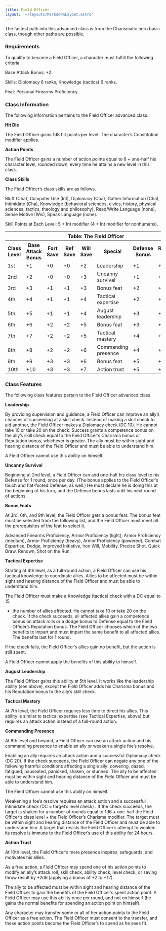 ```yaml
---
title: Field Officer
layout: '~/layouts/MarkdownLayout.astro'
---
```

The fastest path into this advanced class is from the Charismatic hero basic
class, though other paths are possible.

### Requirements

To qualify to become a Field Officer, a character must fulfill the following
criteria.

Base Attack Bonus: +2.

Skills: Diplomacy 6 ranks, Knowledge (tactics) 6 ranks.

Feat: Personal Firearms Proficiency.

### Class Information

The following information pertains to the Field Officer advanced class.

**Hit Die**

The Field Officer gains 1d8 hit points per level. The character’s Constitution
modifier applies.

**Action Points**

The Field Officer gains a number of action points equal to 6 + one-half his
character level, rounded down, every time he attains a new level in this
class.

**Class Skills**

The Field Officer’s class skills are as follows.

Bluff (Cha), Computer Use (Int), Diplomacy (Cha), Gather Information (Cha),
Intimidate (Cha), Knowledge (behavioral sciences, civics, history, physical
sciences, tactics, theology and philosophy), Read/Write Language (none), Sense
Motive (Wis), Speak Language (none).

Skill Points at Each Level: 5 + Int modifier (4 + Int modifier for nonhumans).


<table> <tr><th colspan="9">Table: The Field Officer</th></tr> <tr><th>Class Level</th><th>Base Attack Bonus</th><th>Fort Save</th><th>Ref Save</th><th>Will Save</th><th>Special</th><th>Defense Bonus</th><th>Reputation Bonus</th></tr> <tr><td>1st</td><td>+1</td><td>+0</td><td>+0</td><td>+2</td><td>Leadership</td><td>+1</td><td>+1</td></tr> <tr class="shaded"><td>2nd</td><td>+2</td><td>+0</td><td>+0</td><td>+3</td><td>Uncanny survival</td><td>+1</td><td>+1</td></tr> <tr><td>3rd</td><td>+3</td><td>+1</td><td>+1</td><td>+3</td><td>Bonus feat</td><td>+2</td><td>+1</td></tr> <tr class="shaded"><td>4th</td><td>+4</td><td>+1</td><td>+1</td><td>+4</td><td>Tactical expertise</td><td>+2</td><td>+2</td></tr> <tr><td>5th</td><td>+5</td><td>+1</td><td>+1</td><td>+4</td><td>August leadership</td><td>+3</td><td>+2</td></tr> <tr class="shaded"><td>6th</td><td>+6</td><td>+2</td><td>+2</td><td>+5</td><td>Bonus feat</td><td>+3</td><td>+2</td></tr> <tr><td>7th</td><td>+7</td><td>+2</td><td>+2</td><td>+5</td><td>Tactical mastery</td><td>+4</td><td>+3</td></tr> <tr class="shaded"><td>8th</td><td>+8</td><td>+2</td><td>+2</td><td>+6</td><td>Commanding presence</td><td>+4</td><td>+3</td></tr> <tr><td>9th</td><td>+9</td><td>+3</td><td>+3</td><td>+6</td><td>Bonus feat</td><td>+5</td><td>+3</td></tr> <tr class="shaded"><td>10th</td><td>+10</td><td>+3</td><td>+3</td><td>+7</td><td>Action trust</td><td>+5</td><td>+4</td></tr> </table>



### Class Features

The following class features pertain to the Field Officer advanced class.

**Leadership**

By providing supervision and guidance, a Field Officer can improve an ally’s
chances of succeeding at a skill check. Instead of making a skill check to aid
another, the Field Officer makes a Diplomacy check (DC 10). He cannot take 10
or take 20 on the check. Success grants a competence bonus on the ally’s skill
check equal to the Field Officer’s Charisma bonus or Reputation bonus,
whichever is greater. The ally must be within sight and hearing distance of
the Field Officer and must be able to understand him.

A Field Officer cannot use this ability on himself.

**Uncanny Survival**

Beginning at 2nd level, a Field Officer can add one-half his class level to
his Defense for 1 round, once per day. (The bonus applies to the Field
Officer’s touch and flat-footed Defense, as well.) He must declare he is doing
this at the beginning of his turn, and the Defense bonus lasts until his next
round of actions.

**Bonus Feats**

At 3rd, 6th, and 9th level, the Field Officer gets a bonus feat. The bonus
feat must be selected from the following list, and the Field Officer must meet
all the prerequisites of the feat to select it.

Advanced Firearms Proficiency, Armor Proficiency (light), Armor Proficiency
(medium), Armor Proficiency (heavy), Armor Proficiency (powered), Combat
Expertise, Dodge, Improved Initiative, Iron Will, Mobility, Precise Shot,
Quick Draw, Renown, Shot on the Run.

**Tactical Expertise**

Starting at 4th level, as a full-round action, a Field Officer can use his
tactical knowledge to coordinate allies. Allies to be affected must be within
sight and hearing distance of the Field Officer and must be able to understand
him.

The Field Officer must make a Knowledge (tactics) check with a DC equal to 15
+ the number of allies affected. He cannot take 10 or take 20 on the check. If
the check succeeds, all affected allies gain a competence bonus on attack
rolls or a dodge bonus to Defense equal to the Field Officer’s Reputation
bonus. The Field Officer chooses which of the two benefits to impart and must
impart the same benefit to all affected allies. The benefits last for 1 round.

If the check fails, the Field Officer’s allies gain no benefit, but the action
is still spent.

A Field Officer cannot apply the benefits of this ability to himself.

**August Leadership**

The Field Officer gains this ability at 5th level. It works like the
leadership ability (see above), except the Field Officer adds his Charisma
bonus and his Reputation bonus to the ally’s skill check.

**Tactical Mastery**

At 7th level, the Field Officer requires less time to direct his allies. This
ability is similar to tactical expertise (see Tactical Expertise, above) but
requires an attack action instead of a full-round action.

**Commanding Presence**

At 8th level and beyond, a Field Officer can use an attack action and his
commanding presence to enable an ally or weaken a single foe’s resolve.

Enabling an ally requires an attack action and a successful Diplomacy check
(DC 20). If the check succeeds, the Field Officer can negate any one of the
following harmful conditions affecting a single ally: cowering, dazed,
fatigued, nauseated, panicked, shaken, or stunned. The ally to be affected
must be within sight and hearing distance of the Field Officer and must be
able to understand him.

The Field Officer cannot use this ability on himself.

Weakening a foe’s resolve requires an attack action and a successful
Intimidate check (DC = target’s level check) . If the check succeeds, the
target is shaken for a number of rounds equal to 1d6 + one-half the Field
Officer’s class level + the Field Officer’s Charisma modifier. The target must
be within sight and hearing distance of the Field Officer and must be able to
understand him. A target that resists the Field Officer’s attempt to weaken
its resolve is immune to the Field Officer’s use of this ability for 24 hours.

**Action Trust**

At 10th level, the Field Officer’s mere presence inspires, safeguards, and
motivates his allies.

As a free action, a Field Officer may spend one of his action points to modify
an ally’s attack roll, skill check, ability check, level check, or saving
throw result by +2d6 (applying a bonus of +2 to +12).

The ally to be affected must be within sight and hearing distance of the Field
Officer to gain the benefits of the Field Officer’s spent action point. A
Field Officer may use this ability once per round, and not on himself (he
gains the normal benefits for spending an action point on himself).

Any character may transfer some or all of her action points to the Field
Officer as a free action. The Field Officer must consent to the transfer, and
these action points become the Field Officer’s to spend as he sees fit.

